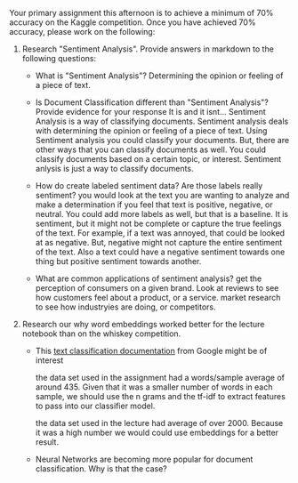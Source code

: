Your primary assignment this afternoon is to achieve a minimum of 70% accuracy on the Kaggle competition. Once you have achieved 70% accuracy, please work on the following: 

1. Research "Sentiment Analysis". Provide answers in markdown to the following questions: 
    - What is "Sentiment Analysis"? 
        Determining the opinion or feeling of a piece of text.

    - Is Document Classification different than "Sentiment Analysis"? Provide evidence for your response
        It is and it isnt... Sentiment Analysis is a way of classifying documents. Sentiment analysis deals with
        determining the opinion or feeling of a piece of text. Using Sentiment analysis you could classify your documents.
        But, there are other ways that you can classify documents as well. You could classify documents based on a certain topic,
        or interest. Sentiment anlysis is just a way to classify documents.

    - How do create labeled sentiment data? Are those labels really sentiment?
        you would look at the text you are wanting to analyze and make a determination if you feel that text is positive, negative, 
        or neutral. You could add more labels as well, but that is a baseline. It is sentiment, but it might not be complete or capture the true feelings of the text. For example, if a text was annoyed, that could be looked at as negative. But, negative might not capture the entire sentiment of the text. Also a text could have a negative sentiment towards one thing but positive sentiment towards another. 

    - What are common applications of sentiment analysis?
        get the perception of consumers on a given brand. Look at reviews to see how customers feel about a product, or a service. market research to see how industryies are doing, or competitors. 

2. Research our why word embeddings worked better for the lecture notebook than on the whiskey competition.
    - This [text classification documentation](https://developers.google.com/machine-learning/guides/text-classification/step-2-5) from Google might be of interest

        the data set used in the assignment had a words/sample average of around 435. Given that it was a smaller number of words in each sample, we should use the n grams and the tf-idf to extract features to pass into our classifier model. 

        the data set used in the lecture had average of over 2000. Because it was a high number we would could use embeddings for a better result.
        
    - Neural Networks are becoming more popular for document classification. Why is that the case?